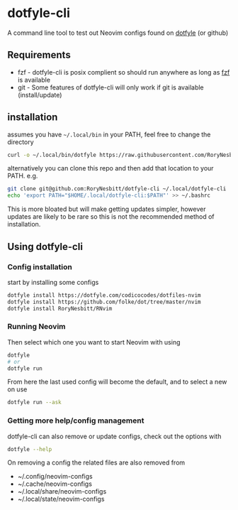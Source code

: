 dotfyle-cli
====

A command line tool to test out Neovim configs found on
[dotfyle](https://dotfyle.com) (or github)

## Requirements

- fzf - dotfyle-cli is posix complient so should run anywhere as long as
[fzf](https://github.com/junegunn/fzf) is available
- git - Some features of dotfyle-cli will only work if git is available
  (install/update)

## installation

assumes you have `~/.local/bin` in your PATH, feel free to change the directory
```sh
curl -o ~/.local/bin/dotfyle https://raw.githubusercontent.com/RoryNesbitt/dotfyle-cli/main/dotfyle
```

alternatively you can clone this repo and then add that location to your PATH.
e.g.
```sh
git clone git@github.com:RoryNesbitt/dotfyle-cli ~/.local/dotfyle-cli
echo 'export PATH="$HOME/.local/dotfyle-cli:$PATH"' >> ~/.bashrc
```
This is more bloated but will make getting updates simpler, however updates are
likely to be rare so this is not the recommended method of installation.

## Using dotfyle-cli

### Config installation

start by installing some configs
```sh
dotfyle install https://dotfyle.com/codicocodes/dotfiles-nvim
dotfyle install https://github.com/folke/dot/tree/master/nvim
dotfyle install RoryNesbitt/RNvim
```

### Running Neovim

Then select which one you want to start Neovim with using
```sh
dotfyle
# or
dotfyle run
```
From here the last used config will become the default, and to select a new on
use
```sh
dotfyle run --ask
```

### Getting more help/config management

dotfyle-cli can also remove or update configs, check out the options with
```sh
dotfyle --help
```

On removing a config the related files are also removed from
- ~/.config/neovim-configs
- ~/.cache/neovim-configs
- ~/.local/share/neovim-configs
- ~/.local/state/neovim-configs
